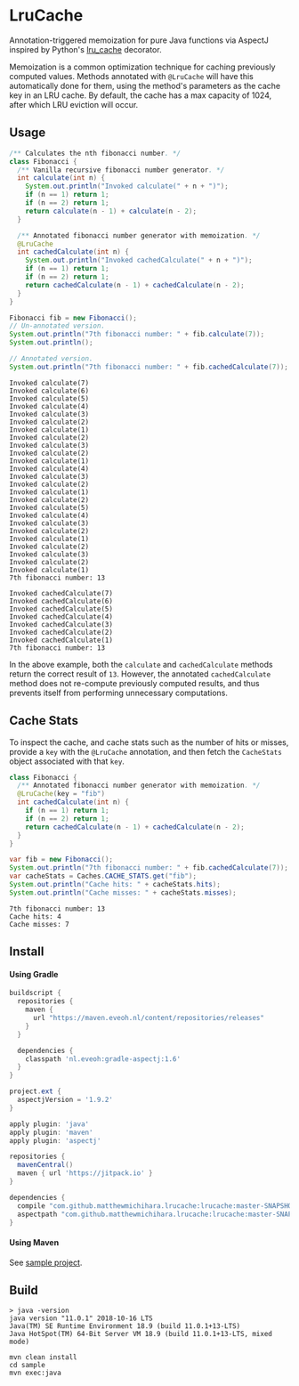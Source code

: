 LruCache
========
Annotation-triggered memoization for pure Java functions via AspectJ inspired by Python's [lru_cache](https://docs.python.org/3/library/functools.html#functools.lru_cache) decorator.

Memoization is a common optimization technique for caching previously computed values. Methods annotated with `@LruCache` will have this automatically done for them, using the method's parameters as the cache key in an LRU cache. By default, the cache has a max capacity of 1024, after which LRU eviction will occur.

Usage
-----
```java
/** Calculates the nth fibonacci number. */
class Fibonacci {
  /** Vanilla recursive fibonacci number generator. */
  int calculate(int n) {
    System.out.println("Invoked calculate(" + n + ")");
    if (n == 1) return 1;
    if (n == 2) return 1;
    return calculate(n - 1) + calculate(n - 2);
  }

  /** Annotated fibonacci number generator with memoization. */
  @LruCache
  int cachedCalculate(int n) {
    System.out.println("Invoked cachedCalculate(" + n + ")");
    if (n == 1) return 1;
    if (n == 2) return 1;
    return cachedCalculate(n - 1) + cachedCalculate(n - 2);
  }
}
```

```java
Fibonacci fib = new Fibonacci();
// Un-annotated version.
System.out.println("7th fibonacci number: " + fib.calculate(7));
System.out.println();

// Annotated version.
System.out.println("7th fibonacci number: " + fib.cachedCalculate(7));
```

```
Invoked calculate(7)
Invoked calculate(6)
Invoked calculate(5)
Invoked calculate(4)
Invoked calculate(3)
Invoked calculate(2)
Invoked calculate(1)
Invoked calculate(2)
Invoked calculate(3)
Invoked calculate(2)
Invoked calculate(1)
Invoked calculate(4)
Invoked calculate(3)
Invoked calculate(2)
Invoked calculate(1)
Invoked calculate(2)
Invoked calculate(5)
Invoked calculate(4)
Invoked calculate(3)
Invoked calculate(2)
Invoked calculate(1)
Invoked calculate(2)
Invoked calculate(3)
Invoked calculate(2)
Invoked calculate(1)
7th fibonacci number: 13

Invoked cachedCalculate(7)
Invoked cachedCalculate(6)
Invoked cachedCalculate(5)
Invoked cachedCalculate(4)
Invoked cachedCalculate(3)
Invoked cachedCalculate(2)
Invoked cachedCalculate(1)
7th fibonacci number: 13
```

In the above example, both the `calculate` and `cachedCalculate` methods return the correct result of `13`. However, the annotated `cachedCalculate` method does not re-compute previously computed results, and thus prevents itself from performing unnecessary computations.

Cache Stats
-----------
To inspect the cache, and cache stats such as the number of hits or misses, provide a `key` with the `@LruCache` annotation, and then fetch the `CacheStats` object associated with that `key`.

```java
class Fibonacci {
  /** Annotated fibonacci number generator with memoization. */
  @LruCache(key = "fib")
  int cachedCalculate(int n) {
    if (n == 1) return 1;
    if (n == 2) return 1;
    return cachedCalculate(n - 1) + cachedCalculate(n - 2);
  }
}
```

```java
var fib = new Fibonacci();
System.out.println("7th fibonacci number: " + fib.cachedCalculate(7));
var cacheStats = Caches.CACHE_STATS.get("fib");
System.out.println("Cache hits: " + cacheStats.hits);
System.out.println("Cache misses: " + cacheStats.misses);
```

```
7th fibonacci number: 13
Cache hits: 4
Cache misses: 7
```

Install
-------
#### Using Gradle
```groovy
buildscript {
  repositories {
    maven {
      url "https://maven.eveoh.nl/content/repositories/releases"
    }
  }

  dependencies {
    classpath 'nl.eveoh:gradle-aspectj:1.6'
  }
}

project.ext {
  aspectjVersion = '1.9.2'
}

apply plugin: 'java'
apply plugin: 'maven'
apply plugin: 'aspectj'

repositories {
  mavenCentral()
  maven { url 'https://jitpack.io' }
}

dependencies {
  compile "com.github.matthewmichihara.lrucache:lrucache:master-SNAPSHOT"
  aspectpath "com.github.matthewmichihara.lrucache:lrucache:master-SNAPSHOT"
}
```

#### Using Maven
See [sample project](/lrucache/sample-maven-jitpack).


Build
-----
```
> java -version
java version "11.0.1" 2018-10-16 LTS
Java(TM) SE Runtime Environment 18.9 (build 11.0.1+13-LTS)
Java HotSpot(TM) 64-Bit Server VM 18.9 (build 11.0.1+13-LTS, mixed mode)
```
```
mvn clean install
cd sample
mvn exec:java
```
